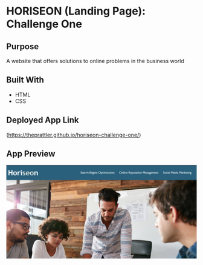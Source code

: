 # HORISEON (Landing Page): Challenge One

## Purpose
A website that offers solutions to online problems in the business world

## Built With
* HTML
* CSS

## Deployed App Link
(https://theprattler.github.io/horiseon-challenge-one/)

## App Preview
![Horiseon](deployed-page-pic.png)

